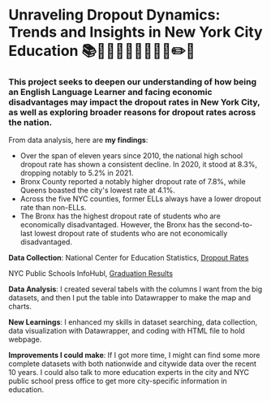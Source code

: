 # Unraveling Dropout Dynamics: Trends and Insights in New York City Education 📚👨🏻‍🎓👩🏽‍🎓🎒🏫✏️🎨
### This project seeks to deepen our understanding of how being an English Language Learner and facing economic disadvantages may impact the dropout rates in New York City, as well as exploring broader reasons for dropout rates across the nation.

From data analysis, here are **my findings**:

- Over the span of eleven years since 2010, the national high school dropout rate has shown a consistent decline. In 2020, it stood at 8.3%, dropping notably to 5.2% in 2021.
- Bronx County reported a notably higher dropout rate of 7.8%, while Queens boasted the city's lowest rate at 4.1%.
- Across the five NYC counties, former ELLs always have a lower dropout rate than non-ELLs.
- The Bronx has the highest dropout rate of students who are economically disadvantaged. However, the Bronx has the second-to-last lowest dropout rate of students who are not economically disadvantaged.

**Data Collection**:
National Center for Education Statistics, [Dropout Rates](https://nces.ed.gov/fastfacts/display.asp?id=16#:~:text=In%202021%2C%20there%20were%202.0,to%205.2%20percent%20in%202021)

NYC Public Schools InfoHubl, [Graduation Results](https://infohub.nyced.org/reports/academics/graduation-results)

**Data Analysis**:
I created several tabels with the columns I want from the big datasets, and then I put the table into Datawrapper to make the map and charts. 

**New Learnings**:
I enhanced my skills in dataset searching, data collection, data visualization with Datawrapper, and coding with HTML file to hold webpage.

**Improvements I could make**:
If I got more time, I might can find some more complete datasets with both nationwide and citywide data over the recent 10 years. I could also talk to more education experts in the city and NYC public school press office to get more city-specific information in education.
 

